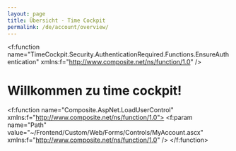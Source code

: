 ```yaml
---
layout: page
title: Übersicht - Time Cockpit
permalink: /de/account/overview/
---
```


<f:function name="TimeCockpit.Security.AuthenticationRequired.Functions.EnsureAuthentication" xmlns:f="http://www.composite.net/ns/function/1.0" /><h1 xmlns="http://www.w3.org/1999/xhtml">Willkommen zu time cockpit!</h1><f:function name="Composite.AspNet.LoadUserControl" xmlns:f="http://www.composite.net/ns/function/1.0">
  <f:param name="Path" value="~/Frontend/Custom/Web/Forms/Controls/MyAccount.ascx" xmlns:f="http://www.composite.net/ns/function/1.0" />
</f:function>